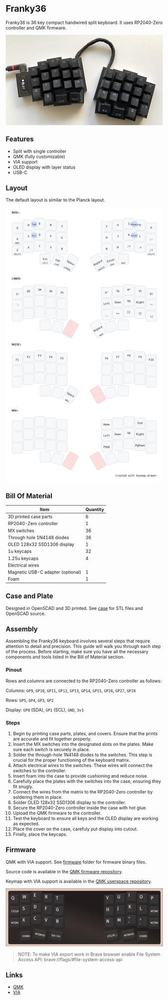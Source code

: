 # Franky36

Franky36 is 36 key compact handwired split keyboard.
It uses RP2040-Zero controller and QMK firmware.

![franky36](./docs/assets/franky36.jpg)

## Features

- Split with single controller
- QMK (fully customizable)
- VIA support
- OLED display with layer status
- USB-C

## Layout

The default layout is similar to the Planck layout.

![layout](./docs/assets/keymap.png)

## Bill Of Material

| Item                              | Quantity |
|-----------------------------------|----------|
| 3D printed case parts             | 6        |
| RP2040-Zero controller            | 1        |
| MX switches                       | 36       |
| Through hole 1N4148 diodes        | 36       |
| OLED 128x32 SSD1306 display       | 1        |
| 1u keycaps                        | 32       |
| 1.25u keycaps                     | 4        |
| Electrical wires                  |          |
| Magnetic USB-C adapter (optional) | 1        |
| Foam                              | 1        |

## Case and Plate

Designed in OpenSCAD and 3D printed. See [case](./case) for STL files and OpenSCAD source.

## Assembly

Assembling the Franky36 keyboard involves several steps that require attention to detail and precision.
This guide will walk you through each step of the process.
Before starting, make sure you have all the necessary components and tools listed in the Bill of Material section.

### Pinout

Rows and columns are connected to the RP2040-Zero controller as follows:

Columns: `GP9`, `GP10`, `GP11`, `GP12`, `GP13`, `GP14`, `GP15`, `GP26`, `GP27`, `GP28`

Rows: `GP5`, `GP4`, `GP3`, `GP2`

Display: `GP0` (SDA), `GP1` (SCL), `GND`, `3v3`

### Steps

1. Begin by printing case parts, plates, and covers. Ensure that the prints are accurate and fit together properly.
1. Insert the MX switches into the designated slots on the plates. Make sure each switch is securely in place.
1. Solder the through-hole 1N4148 diodes to the switches. This step is crucial for the proper functioning of the keyboard matrix.
1. Attach electrical wires to the switches. These wires will connect the switches to the controller.
1. Insert foam into the case to provide cushioning and reduce noise.
1. Carefully place the plates with the switches into the case, ensuring they fit snugly.
1. Connect the wires from the matrix to the RP2040-Zero controller by soldering them in place.
1. Solder OLED 128x32 SSD1306 display to the controller.
1. Secure the RP2040-Zero controller inside the case with hot glue.
1. Upload the QMK firmware to the controller.
1. Test the keyboard to ensure all keys and the OLED display are working as expected.
1. Place the cover on the case, carefuly put display into cutout.
1. Finally, place the keycaps.

## Firmware

QMK with VIA support. See [firmware](./firmware) folder for firmware binary files.

Source code is available in the [QMK firmware repository](https://github.com/avdyushin/qmk_firmware/tree/franky36).

Keymap with VIA support is available in the [QMK userspace repository](https://github.com/avdyushin/qmk_userspace/tree/franky36).

![via](./docs/assets/via.png)

> NOTE: To make VIA export work in Brave browser enable File System Access API: brave://flags/#file-system-access-api

## Links

- [QMK](https://qmk.fm/)
- [VIA](https://caniusevia.com/)
